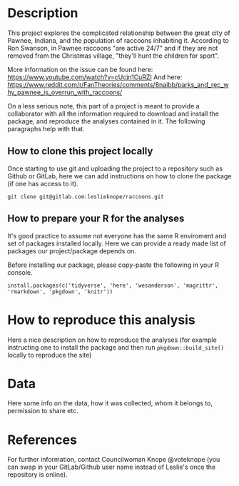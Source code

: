 # Description

This project explores the complicated relationship between the great city of Pawnee, Indiana, and the population of raccoons inhabiting it. According to Ron Swanson, in Pawnee raccoons "are active 24/7" and if they are not removed from the Christmas village, "they'll hunt the children for sport".

More information on the issue can be found here: https://www.youtube.com/watch?v=cUcjn1CuRZI
And here: https://www.reddit.com/r/FanTheories/comments/8naibb/parks_and_rec_why_pawnee_is_overrun_with_raccoons/

On a less serious note, this part of a project is meant to provide a collaborator with all the information required to download and install the package, and reproduce the analyses contained in it. The following paragraphs help with that.

## How to clone this project locally

Once starting to use git and uploading the project to a repository such as Github or GitLab, here we can add instructions on how to clone the package (if one has access to it).

```
git clone git@gitlab.com:leslieknope/raccoons.git
```

## How to prepare your R for the analyses

It's good practice to assume not everyone has the same R enviroment and set of packages installed locally. Here we can provide a ready made list of packages our project/package depends on.

Before installing our package, please copy-paste the following in your R console.

```
install.packages(c('tidyverse', 'here', 'wesanderson', 'magrittr', 'rmarkdown', 'pkgdown', 'knitr'))
```


# How to reproduce this analysis

Here a nice description on how to reproduce the analyses (for example instructing one to install the package and then run `pkgdown::build_site()` locally to reproduce the site)

# Data

Here some info on the data, how it was collected, whom it belongs to, permission to share etc.

# References

For further information, contact Councilwoman Knope @voteknope (you can swap in your GitLab/Github user name instead of Leslie's once the repository is online).